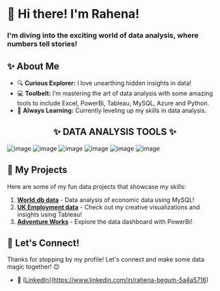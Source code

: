 
# 👋 Hi there! I'm Rahena!

<h3 align="left"> I'm diving into the exciting world of data analysis, where numbers tell stories! </h3> </div>

## ✨  About Me

- 🔍 **Curious Explorer:** I love unearthing hidden insights in data! 
- 💻 **Toolbelt:** I’m mastering the art of data analysis with some amazing tools to include Excel, PowerBi, Tableau, MySQL, Azure and Python.
- 🌱 **Always Learning:** Currently leveling up my skills in data analysis.

<p></p>

<h2 align="center">✨ DATA ANALYSIS TOOLS ✨ </h2> </div>

![image](https://github.com/user-attachments/assets/916f2149-949f-4901-8717-409403b5e193) 
![image](https://github.com/user-attachments/assets/06ef13d6-a377-456c-bfe2-548d07c509e0)
![image](https://github.com/user-attachments/assets/18e64efa-65b0-417a-802e-6d7f79f0dff0)
![image](https://github.com/user-attachments/assets/1b76b21c-562d-484a-b84d-9ecc6ec360fe)
![image](https://github.com/user-attachments/assets/94d06723-249e-45df-9d87-050e1988f506)
![image](https://github.com/user-attachments/assets/5b524180-cb48-49a7-b74c-484b9a36cf6b)



## 🚀 My Projects

Here are some of my fun data projects that showcase my skills:

1. **[World.db data](link-to-your-project)** - Data analysis of economic data using MySQL!
2. **[UK Employment data](link-to-your-project)** - Check out my creative visualizations and insights using Tableau!
3. **[Adventure Works](link-to-your-project)** - Explore the data dashboard with PowerBi!

## 🌟 Let's Connect!

Thanks for stopping by my profile! Let's connect and make some data magic together! 😊
- 🔗 [[LinkedIn](your-linkedin-profile)](https://www.linkedin.com/in/rahena-begum-5a4a5716)


